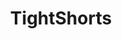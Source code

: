 ---
title: TightShorts
crosslinks:
- livven
- LilyIvy
- pawg
- MassiveTitsnAss
- tight_shorts
- LifeIsABeach
- CelestiaVega
- EmilyRatajkowski
- YovannaVentura
- tightsqueeze
- SophieMudd
- helgalovekaty
- CycleSeats
---